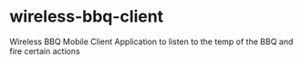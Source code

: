 # wireless-bbq-client
Wireless BBQ Mobile Client Application to listen to the temp of the BBQ and fire certain actions
